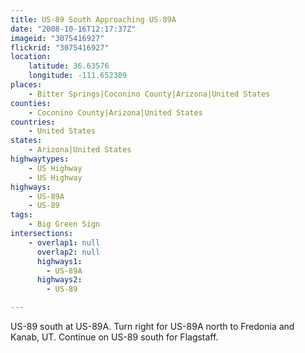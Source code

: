 ```yaml
---
title: US-89 South Approaching US-89A
date: "2008-10-16T12:17:37Z"
imageid: "3075416927"
flickrid: "3075416927"
location:
    latitude: 36.63576
    longitude: -111.652309
places:
    - Bitter Springs|Coconino County|Arizona|United States
counties:
    - Coconino County|Arizona|United States
countries:
    - United States
states:
    - Arizona|United States
highwaytypes:
    - US Highway
    - US Highway
highways:
    - US-89A
    - US-89
tags:
    - Big Green Sign
intersections:
    - overlap1: null
      overlap2: null
      highways1:
        - US-89A
      highways2:
        - US-89

---
```

US-89 south at US-89A. Turn right for US-89A north to Fredonia and Kanab, UT. Continue on US-89 south for Flagstaff.